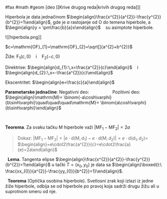 #fax #math #geom  [deo [[Krive drugog reda|krivih drugog reda]]]
$\:$

Hiperbola je data jednačinom $\begin{align}\frac{x^{2}}{a^{2}}-\frac{y^{2}}{b^{2}}=1\end{align}$,
gde je $a$ rastojanje od $\mathrm{O}$ do temena hiperbole, a
$\begin{align}y = \pm\frac{b}{a}x\end{align}$ $\ \:$ su asimptote hiperbole.

![[hiperbola.png]]


$c=\mathrm{OF}_{1}=\mathrm{OF}_{2}=\sqrt[]{a^{2}+b^{2}}$

Žiže: $\mathrm{F}_{1}(c,\,0)$ $\ \:$ i $\ \:$ $\mathrm{F}_{2}(-c,\, 0)$

Direktrise: $\begin{align}d_{1}:\,x=\frac{a^{2}}{c}\end{align}$ $\ \:$ i $\ \:$ $\begin{align}d_{2}:\,x=-\frac{a^{2}}{c}\end{align}$

Ekscentritet: $\begin{align}e=\frac{c}{a}\end{align}$
$\:$

**Parametarske jednačine**:
Negativni deo: $\quad\quad\quad\quad\!$ Pozitivni deo:
$\begin{align}\mathrm{M}= \binom{-a\cosh\varphi}{b\sinh\varphi}\quad\quad\quad\mathrm{M}= \binom{a\cosh\varphi}{b\sinh\varphi}\end{align}$

$\:$


**Teorema**. Za svaku tačku $\mathrm{M}$ hiperbole važi $\Big|\mathrm{MF}_{1}-\mathrm{MF}_{2}\Big|=2a$
> Dokaz:
> $\Big|\mathrm{MF}_{1}-\mathrm{MF}_{2}\Big|=\Big|e\cdot\mathrm{d}(\mathrm{M},\,d_{1})-e\cdot\mathrm{d}(\mathrm{M},\,d_{2})\Big|=e\cdot\mathrm{d}(d_{1},\,d_{2})=$
> $\begin{align}=e\cdot2\frac{a^{2}}{c}=e\cdot2\frac{a}{e}=2a\end{align}$

$\:$
**Lema**. Tangenta elipse $\begin{align}\frac{x^{2}}{a^{2}}-\frac{y^{2}}{b^{2}}=1\end{align}$ u tački $T=(x_{0},\,y_{0})$ je data sa $\begin{align}\boxed{t:\ \frac{xx_{0}}{a^{2}}-\frac{yy_{0}}{b^{2}}=1}\end{align}$.

$\:$
**Teorema** (Optička osobina hiperbole). Svetlosni zrak koji izlazi iz jedne žiže hiperbole, odbija se od hiperbole po pravoj koja sadrži drugu žižu ali u suprotnom smeru od nje.